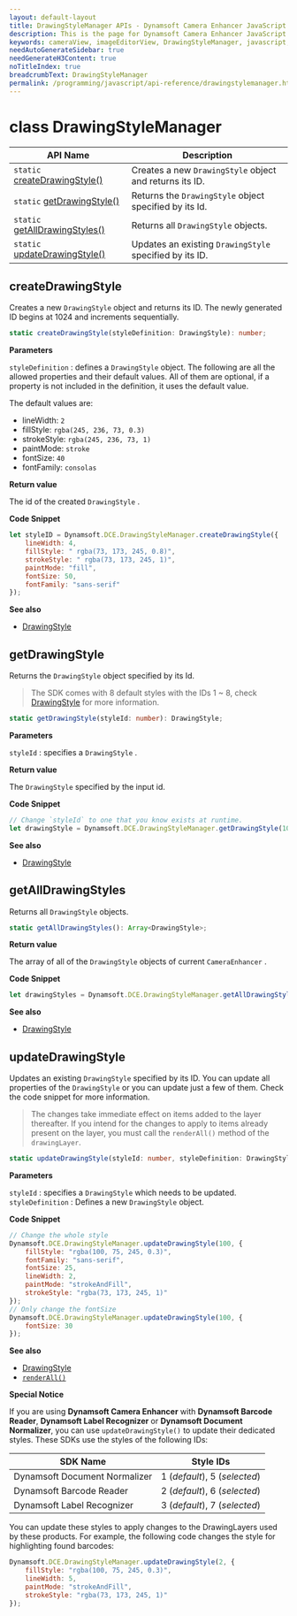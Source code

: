 ```yaml
---
layout: default-layout
title: DrawingStyleManager APIs - Dynamsoft Camera Enhancer JavaScript API
description: This is the page for Dynamsoft Camera Enhancer JavaScript SDK DrawingStyleManager APIs.
keywords: cameraView, imageEditorView, DrawingStyleManager, javascript, js
needAutoGenerateSidebar: true
needGenerateH3Content: true
noTitleIndex: true
breadcrumbText: DrawingStyleManager
permalink: /programming/javascript/api-reference/drawingstylemanager.html
---
```


# class DrawingStyleManager

| API Name                                                                     | Description                                             |
| ---------------------------------------------------------------------------- | ------------------------------------------------------- |
| `static` [createDrawingStyle()](drawingstylemanager.md#createdrawingstyle)   | Creates a new `DrawingStyle` object and returns its ID. |
| `static` [getDrawingStyle()](drawingstylemanager.md#getdrawingstyle)         | Returns the `DrawingStyle` object specified by its Id.  |
| `static` [getAllDrawingStyles()](drawingstylemanager.md#getalldrawingstyles) | Returns all `DrawingStyle` objects.                     |
| `static` [updateDrawingStyle()](drawingstylemanager.md#updatedrawingstyle)   | Updates an existing `DrawingStyle` specified by its ID. |

## createDrawingStyle

Creates a new `DrawingStyle` object and returns its ID. The newly generated ID begins at 1024 and increments sequentially.

```typescript
static createDrawingStyle(styleDefinition: DrawingStyle): number; 
```

**Parameters**

`styleDefinition` : defines a `DrawingStyle` object. The following are all the allowed properties and their default values. All of them are optional, if a property is not included in the definition, it uses the default value.

The default values are:

* lineWidth: `2`
* fillStyle: `rgba(245, 236, 73, 0.3)`
* strokeStyle: `rgba(245, 236, 73, 1)`
* paintMode: `stroke`
* fontSize: `40`
* fontFamily: `consolas`

**Return value**

The id of the created `DrawingStyle` .

**Code Snippet**

```javascript
let styleID = Dynamsoft.DCE.DrawingStyleManager.createDrawingStyle({
    lineWidth: 4,
    fillStyle: " rgba(73, 173, 245, 0.8)",
    strokeStyle: " rgba(73, 173, 245, 1)",
    paintMode: "fill",
    fontSize: 50,
    fontFamily: "sans-serif"
});
```

**See also**

* [DrawingStyle](interface/drawingstyle.md)

## getDrawingStyle

Returns the `DrawingStyle` object specified by its Id.

> The SDK comes with 8 default styles with the IDs 1 ~ 8, check [DrawingStyle](interface/drawingstyle.md) for more information.

```typescript
static getDrawingStyle(styleId: number): DrawingStyle; 
```

**Parameters**

`styleId` : specifies a `DrawingStyle` .

**Return value**

The `DrawingStyle` specified by the input id.

**Code Snippet**

```javascript
// Change `styleId` to one that you know exists at runtime. 
let drawingStyle = Dynamsoft.DCE.DrawingStyleManager.getDrawingStyle(100);
```

**See also**

* [DrawingStyle](interface/drawingstyle.md)

## getAllDrawingStyles

Returns all `DrawingStyle` objects.

```typescript
static getAllDrawingStyles(): Array<DrawingStyle>; 
```

**Return value**

The array of all of the `DrawingStyle` objects of current `CameraEnhancer` .

**Code Snippet**

```javascript
let drawingStyles = Dynamsoft.DCE.DrawingStyleManager.getAllDrawingStyles();
```

**See also**

* [DrawingStyle](interface/drawingstyle.md)

## updateDrawingStyle

Updates an existing `DrawingStyle` specified by its ID. You can update all properties of the `DrawingStyle` or you can update just a few of them. Check the code snippet for more information.

> The changes take immediate effect on items added to the layer thereafter. If you intend for the changes to apply to items already present on the layer, you must call the `renderAll()` method of the `drawingLayer`.

```typescript
static updateDrawingStyle(styleId: number, styleDefinition: DrawingStyle): void; 
```

**Parameters**

`styleId` : specifies a `DrawingStyle` which needs to be updated.  
`styleDefinition` : Defines a new `DrawingStyle` object.

**Code Snippet**

```javascript
// Change the whole style
Dynamsoft.DCE.DrawingStyleManager.updateDrawingStyle(100, {
    fillStyle: "rgba(100, 75, 245, 0.3)",
    fontFamily: "sans-serif",
    fontSize: 25,
    lineWidth: 2,
    paintMode: "strokeAndFill",
    strokeStyle: "rgba(73, 173, 245, 1)"
});
// Only change the fontSize
Dynamsoft.DCE.DrawingStyleManager.updateDrawingStyle(100, {
    fontSize: 30
});
```

**See also**

* [DrawingStyle](interface/drawingstyle.md)  
* [`renderAll()`](drawinglayer.md#renderall)

**Special Notice**

If you are using **Dynamsoft Camera Enhancer** with **Dynamsoft Barcode Reader**, **Dynamsoft Label Recognizer** or **Dynamsoft Document Normalizer**, you can use `updateDrawingStyle()` to update their dedicated styles. These SDKs use the styles of the following IDs:

| SDK Name                      | Style IDs                     |
| ----------------------------- | ----------------------------- |
| Dynamsoft Document Normalizer | 1 (*default*), 5 (*selected*) |
| Dynamsoft Barcode Reader      | 2 (*default*), 6 (*selected*) |
| Dynamsoft Label Recognizer    | 3 (*default*), 7 (*selected*) |

You can update these styles to apply changes to the DrawingLayers used by these products. For example, the following code changes the style for highlighting found barcodes:

```javascript
Dynamsoft.DCE.DrawingStyleManager.updateDrawingStyle(2, {
    fillStyle: "rgba(100, 75, 245, 0.3)",
    lineWidth: 5,
    paintMode: "strokeAndFill",
    strokeStyle: "rgba(73, 173, 245, 1)"
});
```